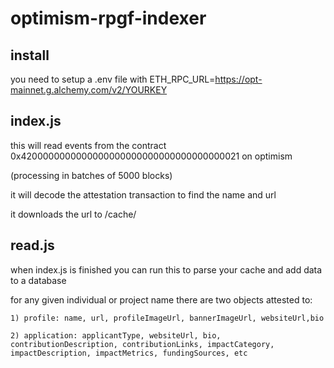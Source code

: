 # optimism-rpgf-indexer

## install

  you need to setup a .env file with ETH_RPC_URL=https://opt-mainnet.g.alchemy.com/v2/YOURKEY

## index.js 
  
  this will read events from the contract 0x4200000000000000000000000000000000000021 on optimism 

  (processing in batches of 5000 blocks) 

  it will decode the attestation transaction to find the name and url 

  it downloads the url to /cache/ 

## read.js 

  when index.js is finished you can run this to parse your cache and add data to a database 

  for any given individual or project name there are two objects attested to:

    1) profile: name, url, profileImageUrl, bannerImageUrl, websiteUrl,bio

    2) application: applicantType, websiteUrl, bio, contributionDescription, contributionLinks, impactCategory, impactDescription, impactMetrics, fundingSources, etc 
    
